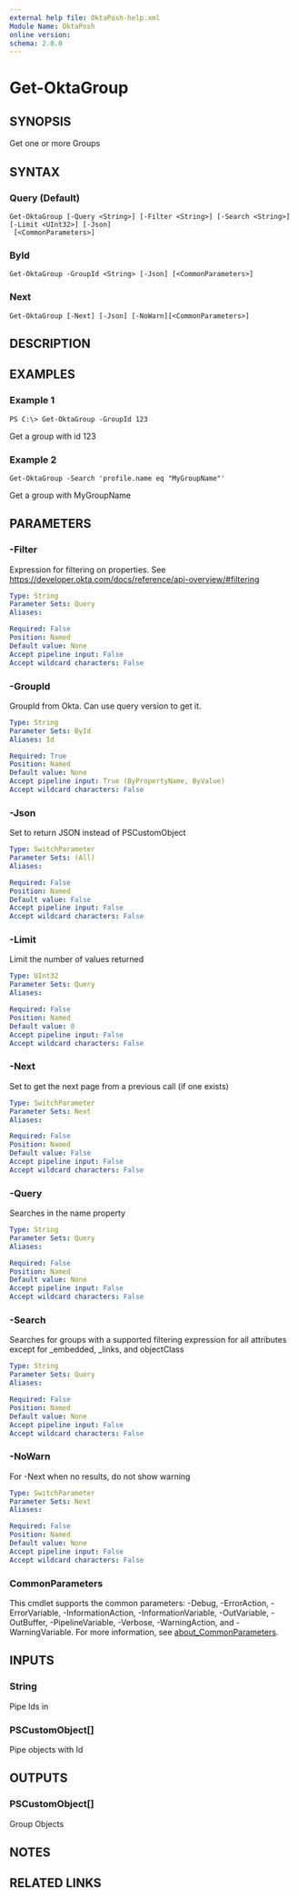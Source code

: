 ```yaml
---
external help file: OktaPosh-help.xml
Module Name: OktaPosh
online version:
schema: 2.0.0
---
```


# Get-OktaGroup

## SYNOPSIS
Get one or more Groups

## SYNTAX

### Query (Default)
```
Get-OktaGroup [-Query <String>] [-Filter <String>] [-Search <String>] [-Limit <UInt32>] [-Json]
 [<CommonParameters>]
```

### ById
```
Get-OktaGroup -GroupId <String> [-Json] [<CommonParameters>]
```

### Next
```
Get-OktaGroup [-Next] [-Json] [-NoWarn][<CommonParameters>]
```

## DESCRIPTION

## EXAMPLES

### Example 1
```
PS C:\> Get-OktaGroup -GroupId 123
```

Get a group with id 123

### Example 2
```
Get-OktaGroup -Search 'profile.name eq "MyGroupName"'
```

Get a group with MyGroupName

## PARAMETERS

### -Filter
Expression for filtering on properties.  See https://developer.okta.com/docs/reference/api-overview/#filtering

```yaml
Type: String
Parameter Sets: Query
Aliases:

Required: False
Position: Named
Default value: None
Accept pipeline input: False
Accept wildcard characters: False
```

### -GroupId
GroupId from Okta.
Can use query version to get it.

```yaml
Type: String
Parameter Sets: ById
Aliases: Id

Required: True
Position: Named
Default value: None
Accept pipeline input: True (ByPropertyName, ByValue)
Accept wildcard characters: False
```

### -Json
Set to return JSON instead of PSCustomObject

```yaml
Type: SwitchParameter
Parameter Sets: (All)
Aliases:

Required: False
Position: Named
Default value: False
Accept pipeline input: False
Accept wildcard characters: False
```

### -Limit
Limit the number of values returned

```yaml
Type: UInt32
Parameter Sets: Query
Aliases:

Required: False
Position: Named
Default value: 0
Accept pipeline input: False
Accept wildcard characters: False
```

### -Next
Set to get the next page from a previous call (if one exists)

```yaml
Type: SwitchParameter
Parameter Sets: Next
Aliases:

Required: False
Position: Named
Default value: False
Accept pipeline input: False
Accept wildcard characters: False
```

### -Query
Searches in the name property

```yaml
Type: String
Parameter Sets: Query
Aliases:

Required: False
Position: Named
Default value: None
Accept pipeline input: False
Accept wildcard characters: False
```

### -Search
Searches for groups with a supported filtering expression for all attributes except for _embedded, _links, and objectClass

```yaml
Type: String
Parameter Sets: Query
Aliases:

Required: False
Position: Named
Default value: None
Accept pipeline input: False
Accept wildcard characters: False
```

### -NoWarn
For -Next when no results, do not show warning

```yaml
Type: SwitchParameter
Parameter Sets: Next
Aliases:

Required: False
Position: Named
Default value: None
Accept pipeline input: False
Accept wildcard characters: False
```

### CommonParameters
This cmdlet supports the common parameters: -Debug, -ErrorAction, -ErrorVariable, -InformationAction, -InformationVariable, -OutVariable, -OutBuffer, -PipelineVariable, -Verbose, -WarningAction, and -WarningVariable. For more information, see [about_CommonParameters](http://go.microsoft.com/fwlink/?LinkID=113216).

## INPUTS

### String
Pipe Ids in

### PSCustomObject[]
Pipe objects with Id

## OUTPUTS

### PSCustomObject[]
Group Objects

## NOTES

## RELATED LINKS
